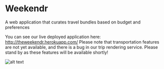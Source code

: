 # Weekendr
A web application that curates travel bundles based on budget and preferences

You can see our live deployed application here: http://theweekendr.herokuapp.com/
Please note that transportation features are not yet available, and there is a bug in our trip rendering service. Please stand by as these features will be available shortly!


![alt text](https://github.com/Weekendr/Weekendr/blob/dev/client/assets/images/weekendr_wireframe.jpg)
